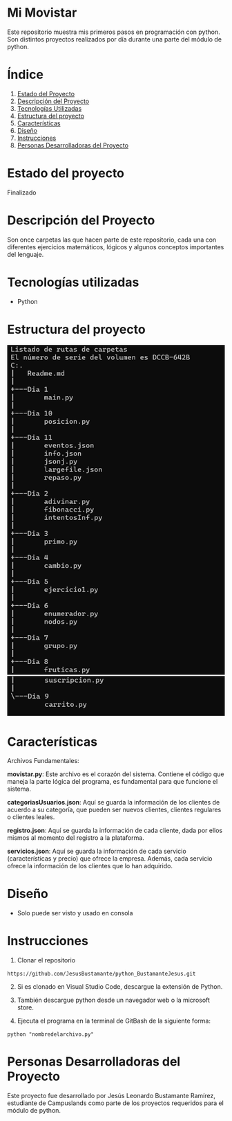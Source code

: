 # Mi Movistar

Este repositorio muestra mis primeros pasos en programación con python. Son distintos proyectos realizados por día durante una parte del módulo de python.

# Índice

1. [Estado del Proyecto](#id1)
2. [Descripción del Proyecto](#id2)
3. [Tecnologías Utilizadas](#id3)
4. [Estructura del proyecto](#id4)
5. [Características](#id5)
6. [Diseño](#id6)
7. [Instrucciones](#id7)
8. [Personas Desarrolladoras del Proyecto](#id8)

# Estado del proyecto<a name="id1"></a>

Finalizado

# Descripción del Proyecto<a name="id2"></a>

Son once carpetas las que hacen parte de este repositorio, cada una con diferentes ejercicios matemáticos, lógicos y algunos conceptos importantes del lenguaje.

# Tecnologías utilizadas<a name="id3"></a>

* Python

# Estructura del proyecto<a name="id4"></a>

![alt text](<Captura de pantalla 2024-08-05 213829.png>)
![alt text](<Captura de pantalla 2024-08-05 213855.png>)

# Características<a name="id5"></a>

Archivos Fundamentales:

**movistar.py**: Este archivo es el corazón del sistema. Contiene el código que maneja la parte lógica del programa, es fundamental para que funcione el sistema.

**categoriasUsuarios.json**: Aquí se guarda la información de los clientes de acuerdo a su categoría, que pueden ser nuevos clientes, clientes regulares o clientes leales.

**registro.json**: Aquí se guarda la información de cada cliente, dada por ellos mismos al momento del registro a la plataforma.

**servicios.json**: Aquí se guarda la información de cada servicio (características y precio) que ofrece la empresa. Además, cada servicio ofrece la información de los clientes que lo han adquirido.

# Diseño<a name="id6"></a>

* Solo puede ser visto y usado en consola

# Instrucciones<a name="id7"></a>

1. Clonar el repositorio
~~~
https://github.com/JesusBustamante/python_BustamanteJesus.git
~~~

2. Si es clonado en Visual Studio Code, descargue la extensión de Python.

3. También descargue python desde un navegador web o la microsoft store.

3. Ejecuta el programa en la terminal de GitBash de la siguiente forma: 
~~~ 
python "nombredelarchivo.py"
~~~

# Personas Desarrolladoras del Proyecto<a name="id8"></a>

Este proyecto fue desarrollado por Jesús Leonardo Bustamante Ramírez, estudiante de Campuslands como parte de los proyectos requeridos para el módulo de python.